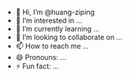 - 👋 Hi, I’m @huang-ziping
- 👀 I’m interested in ...
- 🌱 I’m currently learning ...
- 💞️ I’m looking to collaborate on ...
- 📫 How to reach me ...
- 😄 Pronouns: ...
- ⚡ Fun fact: ...

<!---
huang-ziping/huang-ziping is a ✨ special ✨ repository because its `README.md` (this file) appears on your GitHub profile.
You can click the Preview link to take a look at your changes.
--->

